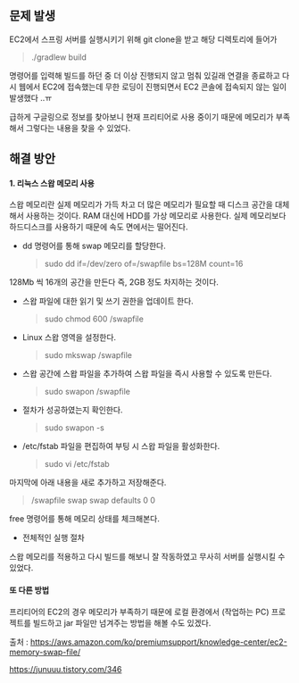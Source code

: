 <h2 id="문제-발생">문제 발생</h2>
<p>EC2에서 스프링 서버를 실행시키기 위해 git clone을 받고 해당 디렉토리에 들어가</p>
<blockquote>
<p>./gradlew build</p>
</blockquote>
<p>명령어를 입력해 빌드를 하던 중 더 이상 진행되지 않고 멈춰 있길래 연결을 종료하고 다시 웹에서 EC2에 접속했는데 무한 로딩이 진행되면서 EC2 콘솔에 접속되지 않는 일이 발생했다 ..ㅠ </p>
<p>급하게 구글링으로 정보를 찾아보니 현재 프리티어로 사용 중이기 때문에 메모리가 부족해서 그렇다는 내용을 찾을 수 있었다.</p>
<h2 id="해결-방안">해결 방안</h2>
<h4 id="1-리눅스-스왑-메모리-사용">1. 리눅스 스왑 메모리 사용</h4>
<p>스왑 메모리란 실제 메모리가 가득 차고 더 많은 메모리가 필요할 때 디스크 공간을 대체해서 사용하는 것이다. RAM 대신에 HDD를 가상 메모리로 사용한다.
실제 메모리보다 하드디스크를 사용하기 때문에 속도 면에서는 떨어진다.</p>
<ul>
<li>dd 명령어를 통해 swap 메모리를 할당한다.<blockquote>
<p>sudo dd if=/dev/zero of=/swapfile bs=128M count=16</p>
</blockquote>
</li>
</ul>
<p>128Mb 씩 16개의 공간을 만든다 즉, 2GB 정도 차지하는 것이다.</p>
<ul>
<li><p>스왑 파일에 대한 읽기 및 쓰기 권한을 업데이트 한다.</p>
<blockquote>
<p>sudo chmod 600 /swapfile</p>
</blockquote>
</li>
<li><p>Linux 스왑 영역을 설정한다.</p>
<blockquote>
<p>sudo mkswap /swapfile</p>
</blockquote>
</li>
<li><p>스왑 공간에 스왑 파일을 추가하여 스왑 파일을 즉시 사용할 수 있도록 만든다.</p>
<blockquote>
<p>sudo swapon /swapfile</p>
</blockquote>
</li>
<li><p>절차가 성공하였는지 확인한다.</p>
<blockquote>
<p>sudo swapon -s</p>
</blockquote>
</li>
<li><p>/etc/fstab 파일을 편집하여 부팅 시 스왑 파일을 활성화한다.</p>
<blockquote>
<p>sudo vi /etc/fstab</p>
</blockquote>
</li>
</ul>
<p>마지막에 아래 내용을 새로 추가하고 저장해준다.</p>
<blockquote>
<p>/swapfile swap swap defaults 0 0</p>
</blockquote>
<p>free 명령어를 통해 메모리 상태를 체크해본다.</p>
<ul>
<li>전체적인 실행 절차
<img alt="" src="https://velog.velcdn.com/images/jelog_131/post/fa9dd961-348e-4d3a-8b4a-08bc6095e4f8/image.png" /></li>
</ul>
<p>스왑 메모리를 적용하고 다시 빌드를 해보니 잘 작동하였고 무사히 서버를 실행시킬 수 있었다.</p>
<h4 id="또-다른-방법">또 다른 방법</h4>
<p>프리티어의 EC2의 경우 메모리가 부족하기 때문에 로컬 환경에서 (작업하는 PC) 프로젝트를 빌드하고 jar 파일만 넘겨주는 방법을 해볼 수도 있겠다.</p>
<p>출처 :
<a href="https://aws.amazon.com/ko/premiumsupport/knowledge-center/ec2-memory-swap-file/">https://aws.amazon.com/ko/premiumsupport/knowledge-center/ec2-memory-swap-file/</a></p>
<p><a href="https://junuuu.tistory.com/346">https://junuuu.tistory.com/346</a></p>